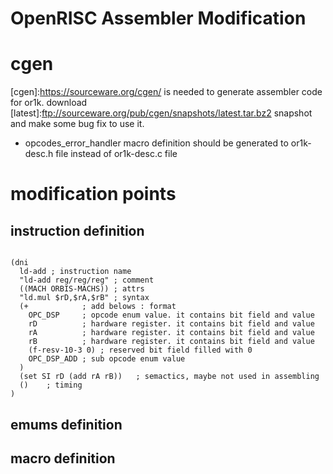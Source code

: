 OpenRISC Assembler Modification
===============================

# cgen

[cgen]:https://sourceware.org/cgen/ is needed to generate assembler code for or1k.
download [latest]:ftp://sourceware.org/pub/cgen/snapshots/latest.tar.bz2 snapshot and make some bug fix to use it.

* opcodes_error_handler macro definition should be generated to or1k-desc.h file instead of or1k-desc.c file


# modification points

## instruction definition

<code>
(dni
  ld-add ; instruction name
  "ld-add reg/reg/reg" ; comment
  ((MACH ORBIS-MACHS)) ; attrs
  "ld.mul $rD,$rA,$rB" ; syntax
  (+			; add belows : format
    OPC_DSP		; opcode enum value. it contains bit field and value
    rD			; hardware register. it contains bit field and value
    rA			; hardware register. it contains bit field and value
    rB			; hardware register. it contains bit field and value
    (f-resv-10-3 0)	; reserved bit field filled with 0
    OPC_DSP_ADD	; sub opcode enum value
  )
  (set SI rD (add rA rB))	; semactics, maybe not used in assembling
  ()	; timing
)
</code>

## emums definition

## macro definition






